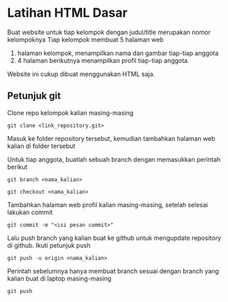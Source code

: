 # Latihan HTML Dasar
Buat website untuk tiap kelompok dengan judul/title merupakan nomor kelompoknya
Tiap kelompok membuat 5 halaman web
1. halaman kelompok, menampilkan nama dan gambar tiap-tiap anggota
2. 4 halaman berikutnya menampilkan profil tiap-tiap anggota.

Website ini cukup dibuat menggunakan HTML saja.

## Petunjuk git
Clone repo kelompok kalian masing-masing

``git clone <link_repository.git>``

Masuk ke folder repository tersebut, kemudian tambahkan halaman web kalian di folder tersebut

Untuk tiap anggota, buatlah sebuah branch dengan memasukkan perintah berikut

``git branch <nama_kalian>``

``git checkout <nama_kalian>``

Tambahkan halaman web profil kalian masing-masing, setelah selesai lakukan commit

``git commit -m "<isi pesan commit>"``

Lalu push branch yang kalian buat ke github untuk mengupdate repository di github. Ikuti petunjuk push

``git push -u origin <nama_kalian>``

Perintah sebelumnya hanya membuat branch sesuai dengan branch yang kalian buat di laptop masing-masing

``git push``
